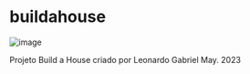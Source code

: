 # buildahouse

![image](https://user-images.githubusercontent.com/125558569/221702016-b491ecc6-d711-42d5-94b6-9464b555b30a.png)


Projeto Build a House criado por Leonardo Gabriel May. 2023
